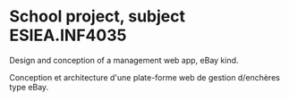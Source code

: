 School project, subject ESIEA.INF4035
=====================================

Design and conception of a management web app, eBay kind.

Conception et architecture d'une plate-forme web de gestion d/enchères type eBay.
